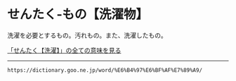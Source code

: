 # せんたく‐もの【洗濯物】

洗濯を必要とするもの。汚れもの。また、洗濯したもの。

[「せんたく【洗濯】」の全ての意味を見る](https://dictionary.goo.ne.jp/word/%E6%B4%97%E6%BF%AF/#jn-126830)

---
`https://dictionary.goo.ne.jp/word/%E6%B4%97%E6%BF%AF%E7%89%A9/`